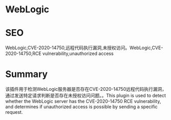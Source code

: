 # WebLogic
# SEO
WebLogic,CVE-2020-14750,远程代码执行漏洞,未授权访问。WebLogic,CVE-2020-14750,RCE vulnerability,unauthorized access
# Summary
该插件用于检测WebLogic服务器是否存在CVE-2020-14750远程代码执行漏洞，通过发送特定请求判断是否存在未授权访问问题。。This plugin is used to detect whether the WebLogic server has the CVE-2020-14750 RCE vulnerability, and determines if unauthorized access is possible by sending a specific request.
